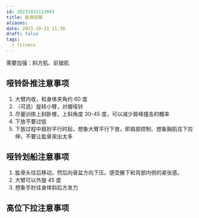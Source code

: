 ```yaml
---
id: 20231031113043
title: 肱骨前移
aliases: 
date: 2023-10-31 11:30
draft: false
tags:
  - fitness
---
```



需要加强：斜方肌、前锯肌
## 哑铃卧推注意事项

1. 大臂内收，和身体夹角约 60 度
2. （可选）旋转小臂，对握哑铃
3. 尽量训练上斜卧推，上斜角度 30-45 度，可以减少肩峰撞击的概率
4. 下放不要过低
5. 下放过程中肩肘平行时起，想象大臂平行下放，即肩部控制、想象胸肌往下拉伸，不要让肱骨突出太多

## 哑铃划船注意事项

1. 肱骨头往后移动，然后向骨盆方向下压。感受腋下和背部内侧的紧张感。
2. 大臂可以外旋 45 度
3. 想象手肘往身体斜后方发力
## 高位下拉注意事项

